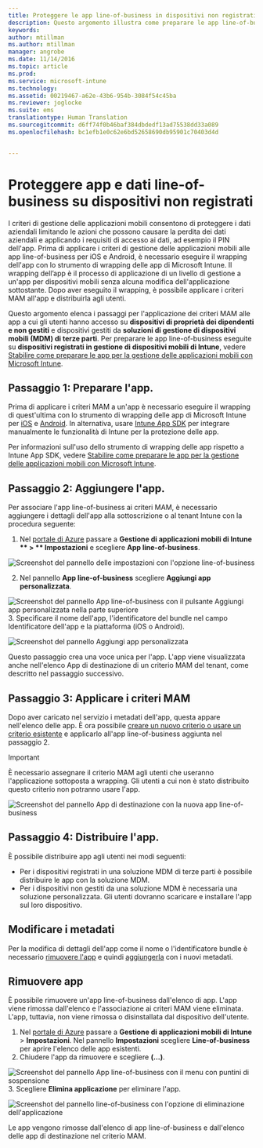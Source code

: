 ```yaml
---
title: Proteggere le app line-of-business in dispositivi non registrati | Microsoft Intune
description: Questo argomento illustra come preparare le app line-of-business in modo da applicare i criteri di gestione delle applicazioni mobili che consentono di evitare la perdita di dati.
keywords: 
author: mtillman
ms.author: mtillman
manager: angrobe
ms.date: 11/14/2016
ms.topic: article
ms.prod: 
ms.service: microsoft-intune
ms.technology: 
ms.assetid: 00219467-a62e-43b6-954b-3084f54c45ba
ms.reviewer: joglocke
ms.suite: ems
translationtype: Human Translation
ms.sourcegitcommit: d6ff74f0b46baf384dbdedf13ad75538dd33a089
ms.openlocfilehash: bc1efb1e0c62e6bd52658690db95901c70403d4d


---
```


# <a name="protect-line-of-business-apps-and-data-on-devices-that-are-not-enrolled-in-microsoft-intune"></a>Proteggere app e dati line-of-business su dispositivi non registrati

I criteri di gestione delle applicazioni mobili consentono di proteggere i dati aziendali limitando le azioni che possono causare la perdita dei dati aziendali e applicando i requisiti di accesso ai dati, ad esempio il PIN dell'app. Prima di applicare i criteri di gestione delle applicazioni mobili alle app line-of-business per iOS e Android, è necessario eseguire il wrapping dell'app con lo strumento di wrapping delle app di Microsoft Intune. Il wrapping dell’app è il processo di applicazione di un livello di gestione a un'app per dispositivi mobili senza alcuna modifica dell'applicazione sottostante. Dopo aver eseguito il wrapping, è possibile applicare i criteri MAM all'app e distribuirla agli utenti.  

Questo argomento elenca i passaggi per l'applicazione dei criteri MAM alle app a cui gli utenti hanno accesso su **dispositivi di proprietà dei dipendenti e non gestiti** e dispositivi gestiti da **soluzioni di gestione di dispositivi mobili (MDM) di terze parti**.  Per preparare le app line-of-business eseguite su **dispositivi registrati in gestione di dispositivi mobili di Intune**, vedere [Stabilire come preparare le app per la gestione delle applicazioni mobili con Microsoft Intune](decide-how-to-prepare-apps-for-mobile-application-management-with-microsoft-intune.md).


##  <a name="step-1-prepare-the-app"></a>Passaggio 1: Preparare l'app.

Prima di applicare i criteri MAM a un'app è necessario eseguire il wrapping di quest'ultima con lo strumento di wrapping delle app di Microsoft Intune per [iOS](prepare-ios-apps-for-mobile-application-management-with-the-microsoft-intune-app-wrapping-tool.md) e [Android](prepare-android-apps-for-mobile-application-management-with-the-microsoft-intune-app-wrapping-tool.md). In alternativa, usare [Intune App SDK](../develop/intune-app-sdk.md) per integrare manualmente le funzionalità di Intune per la protezione delle app.

Per informazioni sull'uso dello strumento di wrapping delle app rispetto a Intune App SDK, vedere [Stabilire come preparare le app per la gestione delle applicazioni mobili con Microsoft Intune](decide-how-to-prepare-apps-for-mobile-application-management-with-microsoft-intune.md).

## <a name="step-2-add-the-app"></a>Passaggio 2: Aggiungere l'app.

Per associare l'app line-of-business ai criteri MAM, è necessario aggiungere i dettagli dell'app alla sottoscrizione o al tenant Intune con la procedura seguente:

1. Nel [portale di Azure](https://portal.azure.com/) passare a **Gestione di applicazioni mobili di Intune ** > ** Impostazioni** e scegliere **App line-of-business**.

  ![Screenshot del pannello delle impostazioni con l'opzione line-of-business](../media/mam-azure-portal-lob-on-settings.png)

2. Nel pannello **App line-of-business** scegliere **Aggiungi app personalizzata**.

  ![Screenshot del pannello App line-of-business con il pulsante Aggiungi app personalizzata nella parte superiore](../media/mam-azure-portal-add-lob-app-action.png)
3.  Specificare il nome dell'app, l'identificatore del bundle nel campo Identificatore dell'app e la piattaforma (iOS o Android).

  ![Screenshot del pannello Aggiungi app personalizzata](../media/mam-azure-portal-add-app-details.png)

  Questo passaggio crea una voce unica per l'app. L'app viene visualizzata anche nell'elenco App di destinazione di un criterio MAM del tenant, come descritto nel passaggio successivo.

## <a name="step-3-apply-mam-policies"></a>Passaggio 3: Applicare i criteri MAM
Dopo aver caricato nel servizio i metadati dell'app, questa appare nell'elenco delle app. È ora possibile [creare un nuovo criterio o usare un criterio esistente](create-and-deploy-mobile-app-management-policies-with-microsoft-intune.md) e applicarlo all'app line-of-business aggiunta nel passaggio 2.

>[!IMPORTANT]
>È necessario assegnare il criterio MAM agli utenti che useranno l'applicazione sottoposta a wrapping.  Gli utenti a cui non è stato distribuito questo criterio non potranno usare l'app.


  ![Screenshot del pannello App di destinazione con la nuova app line-of-business](../media/mam-azure-portal-lob-on-targeted-app-list.png)
## <a name="step-4-distribute-the-app"></a>Passaggio 4: Distribuire l'app.
È possibile distribuire app agli utenti nei modi seguenti:
* Per i dispositivi registrati in una soluzione MDM di terze parti è possibile distribuire le app con la soluzione MDM.
* Per i dispositivi non gestiti da una soluzione MDM è necessaria una soluzione personalizzata. Gli utenti dovranno scaricare e installare l'app sul loro dispositivo.

## <a name="change-the-metadata"></a>Modificare i metadati
Per la modifica di dettagli dell'app come il nome o l'identificatore bundle è necessario [rimuovere l'app](#remove-apps) e quindi [aggiungerla](#step-2-add-the-app) con i nuovi metadati.

##  <a name="remove-apps"></a>Rimuovere app
È possibile rimuovere un'app line-of-business dall'elenco di app. L'app viene rimossa dall'elenco e l'associazione ai criteri MAM viene eliminata. L'app, tuttavia, non viene rimossa o disinstallata dal dispositivo dell'utente.  

1.  Nel [portale di Azure](https://portal.azure.com/) passare a **Gestione di applicazioni mobili di Intune** > **Impostazioni**. Nel pannello **Impostazioni** scegliere **Line-of-business** per aprire l'elenco delle app esistenti.  
2.  Chiudere l'app da rimuovere e scegliere **(...)**.

  ![Screenshot del pannello App line-of-business con il menu con puntini di sospensione](../media/mam-azure-portal-lob-context-menu.png)
3.  Scegliere **Elimina applicazione** per eliminare l'app.

  ![Screenshot del pannello line-of-business con l'opzione di eliminazione dell'applicazione](../media/mam-azure-portal-delete-app.png)

  Le app vengono rimosse dall'elenco di app line-of-business e dall'elenco delle app di destinazione nel criterio MAM.



<!--HONumber=Dec16_HO2-->


